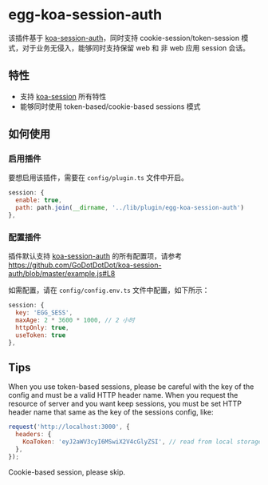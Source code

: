 # egg-koa-session-auth

该插件基于 [koa-session-auth](https://github.com/GoDotDotDot/koa-session-auth)，同时支持 cookie-session/token-session 模式，对于业务无侵入，能够同时支持保留 web 和 非 web 应用 session 会话。

## 特性

- 支持 [koa-session](https://github.com/koajs/session) 所有特性
- 能够同时使用 token-based/cookie-based sessions 模式

## 如何使用

### 启用插件

要想启用该插件，需要在 `config/plugin.ts` 文件中开启。

```js
session: {
  enable: true,
  path: path.join(__dirname, '../lib/plugin/egg-koa-session-auth')
},
```

### 配置插件

插件默认支持 [koa-session-auth](https://github.com/GoDotDotDot/koa-session-auth) 的所有配置项，请参考 https://github.com/GoDotDotDot/koa-session-auth/blob/master/example.js#L8

如需配置，请在 `config/config.env.ts` 文件中配置，如下所示：

```js
session: {
  key: 'EGG_SESS',
  maxAge: 2 * 3600 * 1000, // 2 小时
  httpOnly: true,
  useToken: true
},
```

## Tips

When you use token-based sessions, please be careful with the key of the config and must be a valid HTTP header name. When you request the resource of server and you want keep sessions, you must be set HTTP header name that same as the key of the sessions config, like:

```javascript
request('http://localhost:3000', {
  headers: {
    KoaToken: 'eyJ2aWV3cyI6MSwiX2V4cGlyZSI', // read from local storage engine,like localStorage
  },
});
```

Cookie-based session, please skip.
